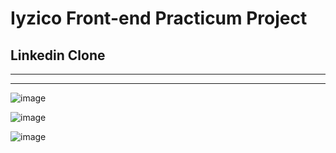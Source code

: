 # Iyzico Front-end Practicum Project

## Linkedin Clone 

<hr>

<hr>

![image](https://user-images.githubusercontent.com/90147636/185144557-b34395da-5b2c-4307-b588-a65157fd07f5.png)

![image](https://user-images.githubusercontent.com/90147636/185144579-a27c8d69-8a42-4448-8ce9-a8288532f9e5.png)

![image](https://user-images.githubusercontent.com/90147636/185144594-5a7a8397-efe6-4d34-a229-5b04d3fd6e15.png)

